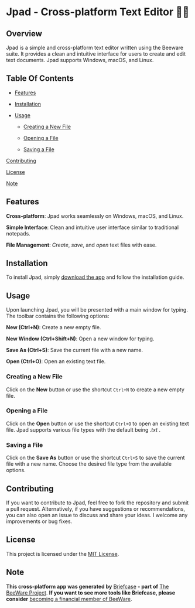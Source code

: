 # Jpad - Cross-platform Text Editor 👨‍💻

## Overview

Jpad is a simple and cross-platform text editor written using the Beeware suite. It provides a clean and intuitive interface for users to create and edit text documents. Jpad supports Windows, macOS, and Linux.

## Table Of Contents

- [Features](#features)

- [Installation](#installation)

- [Usage](#usage)

  - [Creating a New File](#creating-a-new-file)

  - [Opening a File](#opening-a-file)

  - [Saving a File](#saving-a-file)

[Contributing](#contributing)

[License](#license)

[Note](#note)

## Features

**Cross-platform**: Jpad works seamlessly on Windows, macOS, and Linux.

**Simple Interface**: Clean and intuitive user interface similar to traditional notepads.

**File Management**: *Create*, *save*, and *open* text files with ease.

## Installation

To install Jpad, simply [download the app](https://github.com/amarquaye/jpad/releases/download/v0.1.0/Jpad-0.1.0.msi) and follow the installation guide.

## Usage

Upon launching Jpad, you will be presented with a main window for typing. The toolbar contains the following options:

**New (Ctrl+N)**: Create a new empty file.

**New Window (Ctrl+Shift+N)**: Open a new window for typing.

**Save As (Ctrl+S)**: Save the current file with a new name.

**Open (Ctrl+O)**: Open an existing text file.

### Creating a New File

Click on the **New** button or use the shortcut ```Ctrl+N``` to create a new empty file.

### Opening a File

Click on the **Open** button or use the shortcut ```Ctrl+O``` to open an existing text file. Jpad supports various file types with the default being *.txt* .

### Saving a File

Click on the **Save As** button or use the shortcut ```Ctrl+S``` to save the current file with a new name. Choose the desired file type from the available options.

## Contributing

If you want to contribute to Jpad, feel free to fork the repository and submit a pull request. Alternatively, if you have suggestions or recommendations, you can also open an issue to discuss and share your ideas. I welcome any improvements or bug fixes.

## License

This project is licensed under the [MIT License](LICENSE).

## Note

**This cross-platform app was generated by** [Briefcase](https://briefcase.readthedocs.io/) **- part of**
[The BeeWare Project](https://beeware.org/). **If you want to see more tools like Briefcase, please
consider** [becoming a financial member of BeeWare](https://beeware.org/contributing/membership).
